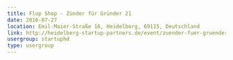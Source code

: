 ```yaml
---
title: Flop Shop - Zünder für Gründer 21
date: 2016-07-27
location: Emil-Maier-Straße 16, Heidelberg, 69115, Deutschland
link: http://heidelberg-startup-partners.de/event/zuender-fuer-gruender-21/
usergroup: startuphd
type: usergroup
---
```


